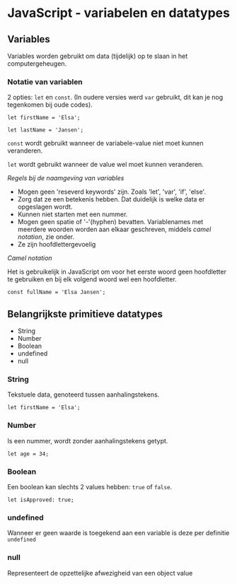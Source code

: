 # JavaScript - variabelen en datatypes

## Variables
Variables worden gebruikt om data (tijdelijk) op te slaan in het computergeheugen. 

### Notatie van variablen

2 opties: `let` en `const`. (In oudere versies werd `var` gebruikt, dit kan je nog tegenkomen bij oude codes).

``` 
let firstName = 'Elsa';

let lastName = 'Jansen'; 
```

`const` wordt gebruikt wanneer de variabele-value niet moet kunnen veranderen.

`let` wordt gebruikt wanneer de value wel moet kunnen veranderen.

*Regels bij de naamgeving van variables*
* Mogen geen 'reseverd keywords' zijn. Zoals 'let', 'var', 'if', 'else'.
* Zorg dat ze een betekenis hebben. Dat duidelijk is welke data er opgeslagen wordt. 
* Kunnen niet starten met een nummer.
* Mogen geen spatie of '-'(hyphen) bevatten. Variablenames met meerdere woorden worden aan elkaar geschreven, middels *camel notation*, zie onder.
* Ze zijn hoofdlettergevoelig

*Camel notation*

Het is gebruikelijk in JavaScript om voor het eerste woord geen hoofdletter te gebruiken en bij elk volgend woord wel een hoofdletter.

`const fullName = 'Elsa Jansen';`

## Belangrijkste primitieve datatypes

* String
* Number
* Boolean
* undefined
* null

### String

Tekstuele data, genoteerd tussen aanhalingstekens.

````
let firstName = 'Elsa';
````

### Number

Is een nummer, wordt zonder aanhalingstekens getypt. 

````
let age = 34;
````

### Boolean

Een boolean kan slechts 2 values hebben: `true` of `false`.

````
let isApproved: true;
````

### undefined

Wanneer er geen waarde is toegekend aan een variable is deze per definitie `undefined` 

### null

Representeert de opzettelijke afwezigheid van een object value